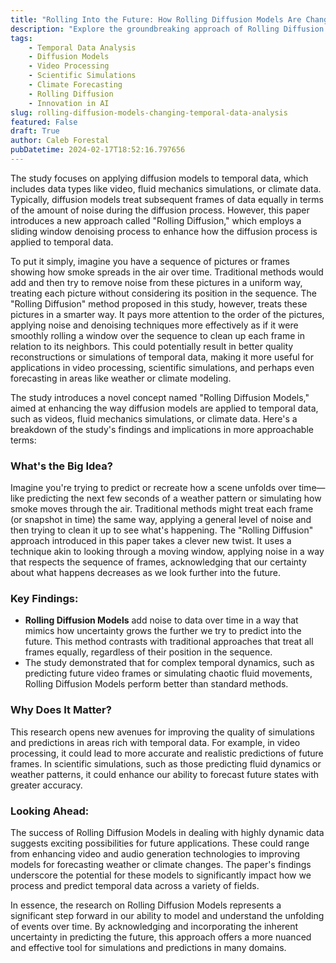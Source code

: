 ```yaml
---
title: "Rolling Into the Future: How Rolling Diffusion Models Are Changing Temporal Data Analysis"
description: "Explore the groundbreaking approach of Rolling Diffusion Models, which revolutionizes the processing of temporal data such as video and climate simulations. By incorporating a sliding window denoising process, this method offers a superior way to predict and simulate dynamic systems, setting new standards in video processing, scientific simulations, and forecasting."
tags: 
    - Temporal Data Analysis
    - Diffusion Models
    - Video Processing
    - Scientific Simulations
    - Climate Forecasting
    - Rolling Diffusion
    - Innovation in AI
slug: rolling-diffusion-models-changing-temporal-data-analysis
featured: False
draft: True
author: Caleb Forestal
pubDatetime: 2024-02-17T18:52:16.797656
---
```


The study focuses on applying diffusion models to temporal data, which includes data types like video, fluid mechanics simulations, or climate data. Typically, diffusion models treat subsequent frames of data equally in terms of the amount of noise during the diffusion process. However, this paper introduces a new approach called "Rolling Diffusion," which employs a sliding window denoising process to enhance how the diffusion process is applied to temporal data.

To put it simply, imagine you have a sequence of pictures or frames showing how smoke spreads in the air over time. Traditional methods would add and then try to remove noise from these pictures in a uniform way, treating each picture without considering its position in the sequence. The "Rolling Diffusion" method proposed in this study, however, treats these pictures in a smarter way. It pays more attention to the order of the pictures, applying noise and denoising techniques more effectively as if it were smoothly rolling a window over the sequence to clean up each frame in relation to its neighbors. This could potentially result in better quality reconstructions or simulations of temporal data, making it more useful for applications in video processing, scientific simulations, and perhaps even forecasting in areas like weather or climate modeling.

The study introduces a novel concept named "Rolling Diffusion Models," aimed at enhancing the way diffusion models are applied to temporal data, such as videos, fluid mechanics simulations, or climate data. Here's a breakdown of the study's findings and implications in more approachable terms:

### What's the Big Idea?
Imagine you're trying to predict or recreate how a scene unfolds over time—like predicting the next few seconds of a weather pattern or simulating how smoke moves through the air. Traditional methods might treat each frame (or snapshot in time) the same way, applying a general level of noise and then trying to clean it up to see what's happening. The "Rolling Diffusion" approach introduced in this paper takes a clever new twist. It uses a technique akin to looking through a moving window, applying noise in a way that respects the sequence of frames, acknowledging that our certainty about what happens decreases as we look further into the future.

### Key Findings:
- **Rolling Diffusion Models** add noise to data over time in a way that mimics how uncertainty grows the further we try to predict into the future. This method contrasts with traditional approaches that treat all frames equally, regardless of their position in the sequence.
- The study demonstrated that for complex temporal dynamics, such as predicting future video frames or simulating chaotic fluid movements, Rolling Diffusion Models perform better than standard methods.

### Why Does It Matter?
This research opens new avenues for improving the quality of simulations and predictions in areas rich with temporal data. For example, in video processing, it could lead to more accurate and realistic predictions of future frames. In scientific simulations, such as those predicting fluid dynamics or weather patterns, it could enhance our ability to forecast future states with greater accuracy.

### Looking Ahead:
The success of Rolling Diffusion Models in dealing with highly dynamic data suggests exciting possibilities for future applications. These could range from enhancing video and audio generation technologies to improving models for forecasting weather or climate changes. The paper's findings underscore the potential for these models to significantly impact how we process and predict temporal data across a variety of fields.

In essence, the research on Rolling Diffusion Models represents a significant step forward in our ability to model and understand the unfolding of events over time. By acknowledging and incorporating the inherent uncertainty in predicting the future, this approach offers a more nuanced and effective tool for simulations and predictions in many domains.